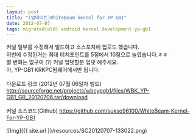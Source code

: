 ```yaml
---
layout: post
title: "(업데이트)WhiteBeam kernel for YP-GB1"
date: 2012-07-07
tags: migrated(old) android kernel development yp-gb1
---
```


 커널 일부를 수정해서 빌드하고 소스포지에 업로드 했습니다.<br>
이번에 수정된거는 최대 터치포인트를 5점에서 10점으로 늘렸습니다.ㅎㅎ<br>
별 변화는 없구여 (?) 커널 업댓할분 업댓 해주세요.<br>
아, YP-GB1 KRKPC펌웨어에서만 됩니다.<br>
<br>
다운로드 링크 (2012년 07월 06일자 빌드)<br>
http://sourceforge.net/projects/wbcypgb1/files/WBK_YP-GB1_GB_20120706.tar/download<br>
<br>
커널 소스코드(Github)
https://github.com/sukso96100/WhiteBeam-Kernel-For-YP-GB1 <br>
<br>
![Img]({{ site.url }}/resources/SC20120707-133022.png)

